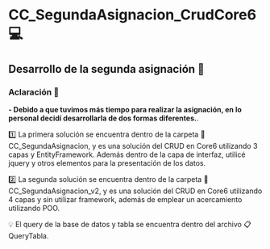 # CC_SegundaAsignacion_CrudCore6 :computer:
 
## Desarrollo de la segunda asignación :page_facing_up:

### Aclaración :loudspeaker:

**- Debido a que tuvimos más tiempo para realizar la asignación, en lo personal decidí desarrollarla de dos formas diferentes.**.

:one: La primera solución se encuentra dentro de la carpeta :file_folder: CC_SegundaAsignacion, y es una solución del CRUD en Core6 utilizando 3 capas y EntityFramework. Además dentro de la capa de interfaz, utilicé jquery y otros elementos para la presentación de los datos.

:two: La segunda solución se encuentra dentro de la carpeta :file_folder: CC_SegundaAsignacion_v2, y es una solución del CRUD en Core6 utilizando 4 capas y sin utilizar framework, además de emplear un acercamiento utilizando POO. 

:bulb: El query de la base de datos y tabla se encuentra dentro del archivo :clipboard:QueryTabla.


